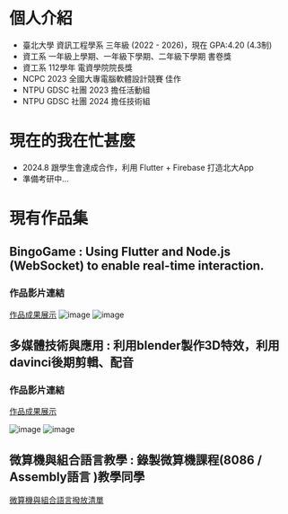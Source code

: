 # 個人介紹
- 臺北大學 資訊工程學系 三年級 (2022 - 2026)，現在 GPA:4.20 (4.3制) 
- 資工系 一年級上學期、一年級下學期、二年級下學期 書卷獎
- 資工系 112學年 電資學院院長獎
- NCPC 2023 全國大專電腦軟體設計競賽 佳作
- NTPU GDSC 社團 2023 擔任活動組
- NTPU GDSC 社團 2024 擔任技術組

# 現在的我在忙甚麼
- 2024.8 跟學生會達成合作，利用 Flutter + Firebase 打造北大App
- 準備考研中...

# 現有作品集
## BingoGame : Using Flutter and Node.js (WebSocket) to enable real-time interaction.
### 作品影片連結
[作品成果展示](https://www.youtube.com/watch?v=WQUq8-bHKJE&t)
![image](https://github.com/user-attachments/assets/425e88f1-2fd8-426b-8920-5aa13523bc71)
![image](https://github.com/user-attachments/assets/c1b14fb9-2575-4245-a00f-6a9e7a879d4f)


## 多媒體技術與應用 : 利用blender製作3D特效，利用davinci後期剪輯、配音 

### 作品影片連結
[作品成果展示](https://www.youtube.com/watch?v=zgRUebi1H8c&t)

![image](https://github.com/user-attachments/assets/d67dd982-4ab9-4eb8-a4f0-e1baebd0f3b1)
![image](https://github.com/user-attachments/assets/f577cbea-1b58-496f-9ed1-56cd8bc88ad8)

## 微算機與組合語言教學 : 錄製微算機課程(8086 / Assembly語言 )教學同學
[微算機與組合語言撥放清單](https://www.youtube.com/playlist?list=PLAlP_YSrtW1hNbKXAfN93HIXXW4EyQDzW)
